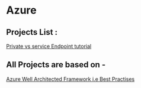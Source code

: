 # Azure

## Projects List :

[Private vs service Endpoint tutorial](https://www.linkedin.com/pulse/azure-service-endpoint-private-link-differences-mustafa-semih-bay)


## All Projects are based on -
[Azure Well Architected Framework i.e Best Practises](https://docs.microsoft.com/en-us/azure/architecture/framework/)
